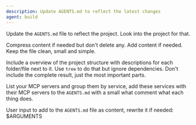 ```yaml
---
description: Update AGENTS.md to reflect the latest changes
agent: build
---
```


Update the `AGENTS.md` file to reflect the project. Look into the project for that.

Compress content if needed but don't delete any. Add content if needed. Keep the file clean, small and simple.

Include a overview of the project structure with descriptions for each folder/file next to it. Use `tree` to do that but ignore dependencies. Don't include the complete result, just the most important parts.

List your MCP servers and group them by service, add these services with their MCP servers to the `AGENTS.md` with a small what comment what each thing does.

User input to add to the `AGENTS.md` file as content, rewrite it if needed:
$ARGUMENTS
